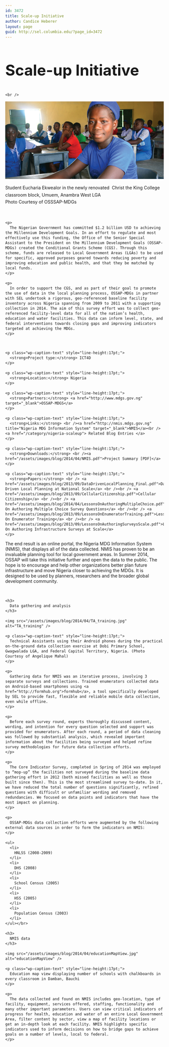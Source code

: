 ```yaml
---
id: 3472
title: Scale-up Initiative
author: Candice Heberer
layout: page
guid: http://sel.columbia.edu/?page_id=3472
---
```

<div class="row-fluid">
  <div class="span12">
    <h2 style="font-size:48px !important;">
      Scale-up Initiative
    </h2>
    
    <br />
  </div>
</div>

![nigeria-main][1] 

<p class="wp-caption-text" style="line-height:17pt;">
  Student Eucharia Ekwealor in the newly renovated  Christ the King College classroom block, Umuem, Anambra West LGA <br /> Photo Courtesy of OSSSAP-MDGs
</p>

<div class="row-fluid">
  <div class="span9">
    <br /> 
    
    <p>
      The Nigerian Government has committed $1.2 billion USD to achieving the Millennium Development Goals. In an effort to regulate and most effectively use this funding, the Office of the Senior Special Assistant to the President on the Millennium Development Goals (OSSAP-MDGs) created the Conditional Grants Scheme (CGS). Through this scheme, funds are released to Local Government Areas (LGAs) to be used for specific, approved purposes geared towards reducing poverty and improving education and public health, and that they be matched by local funds.
    </p>
    
    <p>
      In order to support the CGS, and as part of their goal to promote the use of data in the local planning process, OSSAP-MDGs in partner with SEL undertook a rigorous, geo-referenced baseline facility inventory across Nigeria spanning from 2009 to 2011 with a supporting collection in 2014. The aim of this survey effort was to collect geo-referenced facility-level data for all of the nation’s health, education and water facilities. This data can inform level, state, and federal interventions towards closing gaps and improving indicators targeted at achieving the MDGs.
    </p>
  </div>
  
  <div class="span3">
    <br /> 
    
    <p class="wp-caption-text" style="line-height:17pt;">
      <strong>Project type:</strong> ICT4D
    </p>
    
    <p class="wp-caption-text" style="line-height:17pt;">
      <strong>Location:</strong> Nigeria
    </p>
    
    <p class="wp-caption-text" style="line-height:17pt;">
      <strong>Partners:</strong> <a href="http://www.mdgs.gov.ng" target="_blank">OSSAP-MDGS</a>
    </p>
    
    <p class="wp-caption-text" style="line-height:17pt;">
      <strong>Links:</strong> <br /><a href="http://nmis.mdgs.gov.ng" title="Nigeria MDG Information System" target="_blank">NMIS</a><br /><a href="/category/nigeria-scaleup"> Related Blog Entries </a>
    </p>
    
    <p class="wp-caption-text" style="line-height:17pt;">
      <strong>Downloads:</strong> <br /><a href="/assets/images/blog/2014/04/NMIS.pdf">Project Summary [PDF]</a>
    </p>
    
    <p class="wp-caption-text" style="line-height:17pt;">
      <strong>Papers:</strong> <br /> <a href="/assets/images/blog/2013/09/DataDrivenLocalPlanning_Final.pdf">Data-Driven Local Planning at National Scale</a> <br /><br /> <a href="/assets/images/blog/2013/09/CellularCitizenship.pdf">Cellular Citizenship</a> <br /><br /> <a href="/assets/images/blog/2014/04/LessonsOnAuthoringMultipleChoice.pdf">Lessons On Authoring Multiple Choice Survey Questions</a> <br /><br /> <a href="/assets/images/blog/2013/09/LessonsOnEnumeratorTraining.pdf">Lessons On Enumerator Training</a> <br /><br /> <a href="/assets/images/blog/2013/09/LessonsOnAuthoringSurveysScale.pdf">Lessons On Authoring Infrastructure Surveys at Scale</a>
    </p>
  </div>
</div>

<div class="row-fluid">
  <div class="span9">
    <p>
      The end result is an online portal, the Nigeria MDG Information System (NMIS), that displays all of the data collected. NMIS has proven to be an invaluable planning tool for local government areas. In Summer 2014, OSSAP will take this initiative further and open the data to the public. The hope is to encourage and help other organizations better plan future infrastructure and move Nigeria closer to achieving the MDGs. It is designed to be used by planners, researchers and the broader global development community.
    </p></br> 
    
    <h3>
      Data gathering and analysis
    </h3>
    
    <img src="/assets/images/blog/2014/04/TA_training.jpg" alt="TA_training" />
    
    <p class="wp-caption-text" style="line-height:17pt;">
      Technical Assistants using their Android phones during the practical on-the-ground data collection exercise at Dobi Primary School, Gwagwalada LGA, and Federal Capital Territory, Nigeria. (Photo Courtesy of Angelique Mahal)
    </p>
    
    <p>
      Gathering data for NMIS was an iterative process, involving 3 separate surveys and collections. Trained enumerators collected data on Android-based smartphones using <a href="http://formhub.org">formhub</a>, a tool specifically developed by SEL to provide fast, flexible and reliable mobile data collection, even while offline.
    </p>
    
    <p>
      Before each survey round, experts thoroughly discussed content, wording, and intention for every question selected and support was provided for enumerators. After each round, a period of data cleaning was followed by substantial analysis, which revealed important information about the facilities being surveyed and helped refine survey methodologies for future data collection efforts.
    </p>
    
    <p>
      The Core Indicator Survey, completed in Spring of 2014 was employed to “mop-up” the facilities not surveyed during the baseline data gathering effort in 2012 (both missed facilities as well as those built since then). This is the most streamlined survey to-date. In it, we have reduced the total number of questions significantly, refined questions with difficult or unfamiliar wording and removed redundancies. We focused on data points and indicators that have the most impact on planning.
    </p>
    
    <p>
      OSSAP-MDGs data collection efforts were augmented by the following external data sources in order to form the indicators on NMIS:
    </p>
    
    <ul>
      <li>
        HNLSS (2008-2009)
      </li>
      <li>
        DHS (2008)
      </li>
      <li>
        School Census (2005)
      </li>
      <li>
        HSS (2005)
      </li>
      <li>
        Population Census (2003)
      </li>
    </ul></br> 
    
    <h3>
      NMIS data
    </h3>
    
    <img src="/assets/images/blog/2014/04/educationMapView.jpg" alt="educationMapView" />
    
    <p class="wp-caption-text" style="line-height:17pt;">
      Education map view displaying number of schools with chalkboards in every classroom in Damban, Bauchi
    </p>
    
    <p>
      The data collected and found on NMIS includes geo-location, type of facility, equipment, services offered, staffing, functionality and many other important parameters. Users can view critical indicators of progress for health, education and water of an entire Local Government Area, filter content by sector, view a map of facility locations or get an in-depth look at each facility. NMIS highlights specific indicators used to inform decisions on how to bridge gaps to achieve goals on a number of levels, local to federal.
    </p>
  </div>
</div>

 [1]: /assets/images/blog/2014/04/nigeria-main.jpg
